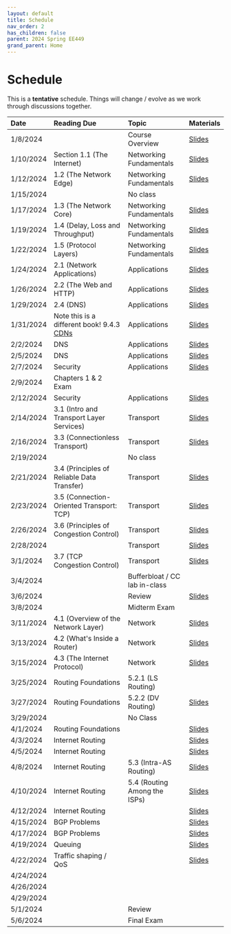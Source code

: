 ```yaml
---
layout: default
title: Schedule
nav_order: 2
has_children: false
parent: 2024 Spring EE449
grand_parent: Home
---
```


# Schedule 

This is a **tentative** schedule. Things will change / evolve as we work through discussions together.

| Date      | Reading Due                | Topic                   | Materials |
|:----------|:---------------------------|:------------------------|:----------|
| 1/8/2024  |                                          | Course Overview         | [Slides](slides/EE449-01.pdf) |
| 1/10/2024 | Section 1.1 (The Internet)               | Networking Fundamentals | [Slides](slides/EE449-02.pdf) |
| 1/12/2024 | 1.2 (The Network Edge)                   | Networking Fundamentals | [Slides](slides/EE449-03.pdf) |
| 1/15/2024 |                                          | No class                |           |
| 1/17/2024 | 1.3 (The Network Core)                   | Networking Fundamentals | [Slides](slides/EE449-04.pdf) |
| 1/19/2024 | 1.4 (Delay, Loss and Throughput)         | Networking Fundamentals | [Slides](slides/EE449-05.pdf) |
| 1/22/2024 | 1.5 (Protocol Layers)                    | Networking Fundamentals | [Slides](slides/EE449-06.pdf) |
| 1/24/2024 | 2.1 (Network Applications)               | Applications            | [Slides](slides/EE449-07.pdf) |
| 1/26/2024 | 2.2 (The Web and HTTP)                   | Applications            | [Slides](slides/EE449-08.pdf) |
| 1/29/2024 | 2.4 (DNS)                                | Applications            | [Slides](slides/EE449-09.pdf) |
| 1/31/2024 | Note this is a different book! 9.4.3 [CDNs](https://book.systemsapproach.org/applications/overlays.html#content-distribution-networks) | Applications            | [Slides](slides/EE449-10.pdf) |
| 2/2/2024  | DNS                                      | Applications            | [Slides](slides/EE449-11.pdf) |
| 2/5/2024  | DNS                                      | Applications            | [Slides](slides/EE449-12.pdf) |
| 2/7/2024  | Security                                 | Applications            | [Slides](slides/EE449-13.pdf) |
| 2/9/2024  | Chapters 1 & 2 Exam                      |                         |           |
| 2/12/2024 | Security                                 | Applications            |[Slides](slides/EE449-14.pdf) |
| 2/14/2024 | 3.1 (Intro and Transport Layer Services) | Transport               |[Slides](slides/EE449-15.pdf) |
| 2/16/2024 | 3.3 (Connectionless Transport)           | Transport               |[Slides](slides/EE449-16.pdf) |
| 2/19/2024 |                            | No class                  |           |
| 2/21/2024 | 3.4 (Principles of Reliable Data Transfer) | Transport | [Slides](slides/EE449-17.pdf) |
| 2/23/2024 | 3.5 (Connection-Oriented Transport: TCP)   | Transport | [Slides](slides/EE449-18.pdf) |
| 2/26/2024 | 3.6 (Principles of Congestion Control)     | Transport | [Slides](slides/EE449-19.pdf) |
| 2/28/2024 |                                            | Transport | [Slides](slides/EE449-20.pdf) |
| 3/1/2024  | 3.7 (TCP Congestion Control)               | Transport | [Slides](slides/EE449-21.pdf) |
| 3/4/2024  |                            | Bufferbloat / CC lab in-class                        |  |
| 3/6/2024  |                            | Review                  | [Slides](slides/EE449-22.pdf) |
| 3/8/2024  |                            | Midterm Exam            |      |
| 3/11/2024 | 4.1 (Overview of the Network Layer) | Network | [Slides](slides/EE449-23.pdf) |
| 3/13/2024 | 4.2 (What's Inside a Router)        | Network | [Slides](slides/EE449-24.pdf) |
| 3/15/2024 | 4.3 (The Internet Protocol)         | Network | [Slides](slides/EE449-25.pdf) |
| 3/25/2024 | Routing Foundations | 5.2.1 (LS Routing) |           |
| 3/27/2024 | Routing Foundations | 5.2.2 (DV Routing) | [Slides](slides/EE449-26.pdf) |
| 3/29/2024 |                            | No Class                |           |
| 4/1/2024  | Routing Foundations |                         | [Slides](slides/EE449-27.pdf) |
| 4/3/2024  | Internet Routing |                         | [Slides](slides/EE449-28.pdf) |
| 4/5/2024  | Internet Routing |                         | [Slides](slides/EE449-29.pdf) |
| 4/8/2024  | Internet Routing | 5.3 (Intra-AS Routing) | [Slides](slides/EE449-30.pdf) |
| 4/10/2024 | Internet Routing | 5.4 (Routing Among the ISPs) | [Slides](slides/EE449-31.pdf) |
| 4/12/2024 | Internet Routing |                         | [Slides](slides/EE449-32.pdf) |
| 4/15/2024 | BGP Problems |                         | [Slides](slides/EE449-33.pdf) |
| 4/17/2024 | BGP Problems |                         | [Slides](slides/EE449-34.pdf) |
| 4/19/2024 | Queuing |                         | [Slides](slides/EE449-35.pdf) |
| 4/22/2024 | Traffic shaping / QoS |                         | [Slides](slides/EE449-36.pdf) |
| 4/24/2024 |                            |                         |           |
| 4/26/2024 |                            |                         |           |
| 4/29/2024 |                            |                         |           |
| 5/1/2024  |                            | Review                  |           |
| 5/6/2024  |                            | Final Exam              |           |